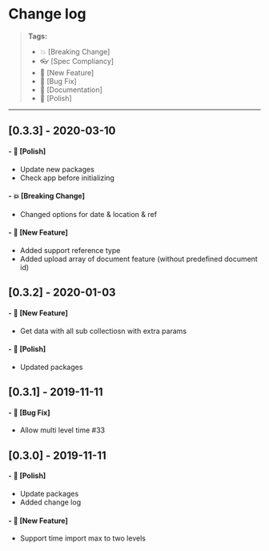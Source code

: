 # Change log

> **Tags:**
>
> - :boom: [Breaking Change]
> - :eyeglasses: [Spec Compliancy]
> - :rocket: [New Feature]
> - :bug: [Bug Fix]
> - :memo: [Documentation]
> - :nail_care: [Polish]

---

## [0.3.3] - 2020-03-10

#### - :nail_care: [Polish]

- Update new packages
- Check app before initializing

#### - :boom: [Breaking Change]

- Changed options for date & location & ref

#### - :rocket: [New Feature]

- Added support reference type
- Added upload array of document feature (without predefined document id)

## [0.3.2] - 2020-01-03

#### - :rocket: [New Feature]

- Get data with all sub collectiosn with extra params

#### - :nail_care: [Polish]

- Updated packages

## [0.3.1] - 2019-11-11

#### - :bug: [Bug Fix]

- Allow multi level time #33

## [0.3.0] - 2019-11-11

#### - :nail_care: [Polish]

- Update packages
- Added change log

#### - :rocket: [New Feature]

- Support time import max to two levels
